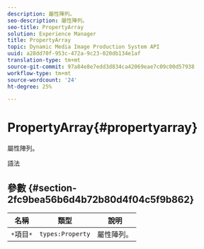 ```yaml
---
description: 屬性陣列。
seo-description: 屬性陣列。
seo-title: PropertyArray
solution: Experience Manager
title: PropertyArray
topic: Dynamic Media Image Production System API
uuid: a28dd70f-953c-472a-9c23-020db134e1af
translation-type: tm+mt
source-git-commit: 97a84e8e7edd3d834ca42069eae7c09c00d57938
workflow-type: tm+mt
source-wordcount: '24'
ht-degree: 25%

---
```



# PropertyArray{#propertyarray}

屬性陣列。

語法

## 參數 {#section-2fc9bea56b6d4b72b80d4f04c5f9b862}

| 名稱 | 類型 | 說明 |
|---|---|---|
| `*`項目`*` | `types:Property` | 屬性陣列。 |

